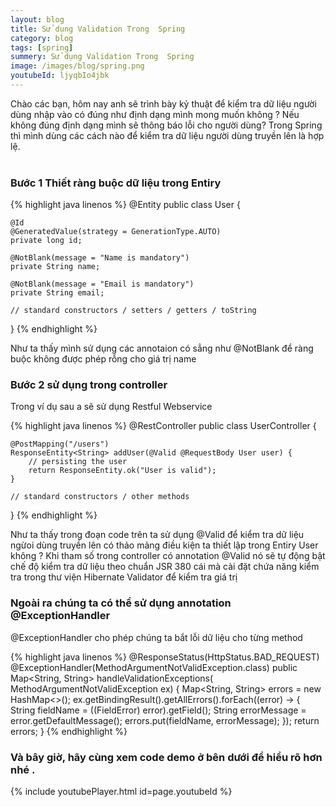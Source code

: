 ```yaml
---
layout: blog
title: Sử dụng Validation Trong  Spring
category: blog
tags: [spring]
summery: Sử dụng Validation Trong  Spring
image: /images/blog/spring.png
youtubeId: ljyqbIo4jbk
---
```


Chào các bạn, hôm nay anh sẽ trình bày kỷ thuật để kiểm tra dữ liệu người dùng nhập vào có đúng như định dạng mình mong muốn không ? Nếu
không đúng định dạng mình sẽ thông báo lỗi cho người dùng? Trong Spring thì mình dùng các cách nào để kiểm tra dữ liệu người dùng truyền
lên là hợp lệ.
<br><br>

### Bước 1 Thiết  ràng buộc dữ liệu trong Entiry

{% highlight java linenos %}
@Entity
public class User {
     
    @Id
    @GeneratedValue(strategy = GenerationType.AUTO)
    private long id;
     
    @NotBlank(message = "Name is mandatory")
    private String name;
     
    @NotBlank(message = "Email is mandatory")
    private String email;
     
    // standard constructors / setters / getters / toString
         
}
{% endhighlight %}

Như ta thấy mình sử dụng các annotaion có sẳng như @NotBlank để ràng buộc không được phép rỗng cho giá trị name
<br>

### Bước 2 sử dụng trong controller
Trong ví dụ sau a sẽ sử dụng Restful Webservice 

{% highlight java linenos %}
@RestController
public class UserController {
 
    @PostMapping("/users")
    ResponseEntity<String> addUser(@Valid @RequestBody User user) {
        // persisting the user
        return ResponseEntity.ok("User is valid");
    }
     
    // standard constructors / other methods
     
}
{% endhighlight %}

Như ta thấy trong đoạn code trên ta sử dụng @Valid để kiểm tra dữ liệu ngừoi dùng truyền lên có thảo mảng điều kiện ta thiết lập trong Entiry User không ?
Khi tham số trong controller có annotation @Valid nó sẽ tự động bật chế độ kiểm tra dữ liệu theo chuẩn JSR 380 cái mà cài đặt chứa năng kiểm tra 
trong thư viện Hibernate Validator để kiểm tra giá trị
<br>

### Ngoài ra chúng ta có thể sử dụng annotation @ExceptionHandler 

@ExceptionHandler cho phép chúng ta bắt lỗi dữ liệu cho từng method 

{% highlight java linenos %} 
@ResponseStatus(HttpStatus.BAD_REQUEST)
@ExceptionHandler(MethodArgumentNotValidException.class)
public Map<String, String> handleValidationExceptions(
  MethodArgumentNotValidException ex) {
    Map<String, String> errors = new HashMap<>();
    ex.getBindingResult().getAllErrors().forEach((error) -> {
        String fieldName = ((FieldError) error).getField();
        String errorMessage = error.getDefaultMessage();
        errors.put(fieldName, errorMessage);
    });
    return errors;
}
{% endhighlight %}
<br>

### Và bây giờ, hãy cùng xem code demo ở bên dưới để hiểu rõ hơn nhé . 
{% include youtubePlayer.html id=page.youtubeId %}